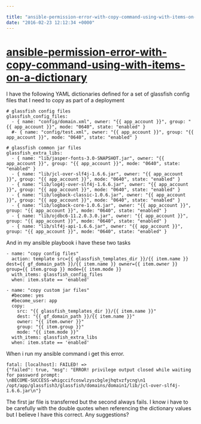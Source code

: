 ```yaml
---

title: "ansible-permission-error-with-copy-command-using-with-items-on-a-dictionary"
date: "2016-02-23 12:12:34 +0000"
---
```


# [ansible-permission-error-with-copy-command-using-with-items-on-a-dictionary](http://stackoverflow.com/questions/35577184/ansible-permission-error-with-copy-command-using-with-items-on-a-dictionary)

I have the following YAML dictionaries defined for a set of glassfish config files that I need to copy as part of a deployment

    # glassfish config files
    glassfish_config_files:
      - { name: "config/domain.xml", owner: "{{ app_account }}", group: "{{ app_account }}", mode: "0640", state: "enabled" }
      #- { name: "config/test.xml", owner: "{{ app_account }}", group: "{{ app_account }}", mode: "0640", state: "enabled" }

    # glassfish common jar files
    glassfish_extra_libs:
      - { name: "lib/jasper-fonts-3.0-SNAPSHOT.jar", owner: "{{ app_account }}", group: "{{ app_account }}", mode: "0640", state: "enabled" }
      - { name: "lib/jcl-over-slf4j-1.6.6.jar", owner: "{{ app_account }}", group: "{{ app_account }}", mode: "0640", state: "enabled" }
      - { name: "lib/log4j-over-slf4j-1.6.6.jar", owner: "{{ app_account }}", group: "{{ app_account }}", mode: "0640", state: "enabled" }
      - { name: "lib/logback-classic-1.0.6.jar", owner: "{{ app_account }}", group: "{{ app_account }}", mode: "0640", state: "enabled" }
      - { name: "lib/logback-core-1.0.6.jar", owner: "{{ app_account }}", group: "{{ app_account }}", mode: "0640", state: "enabled" }
      - { name: "lib/ojdbc6-11.2.0.3.0.jar", owner: "{{ app_account }}", group: "{{ app_account }}", mode: "0640", state: "enabled" }
      - { name: "lib/slf4j-api-1.6.6.jar", owner: "{{ app_account }}", group: "{{ app_account }}", mode: "0640", state: "enabled" }

And in my ansible playbook i have these two tasks

    - name: "copy config files"
      action: template src={{ glassfish_templates_dir }}/{{ item.name }} dest={{ gf_domain_path }}/{{ item.name }} owner={{ item.owner }} group={{ item.group }} mode={{ item.mode }}
      with_items: glassfish_config_files
      when: item.state == 'enabled'

    - name: "copy custom jar files"
      #become: yes
      #become_user: app
      copy:
        src: "{{ glassfish_templates_dir }}/{{ item.name }}"
        dest: "{{ gf_domain_path }}/{{ item.name }}"
        owner: "{{ item.owner }}"
        group: "{{ item.group }}"
        mode: "{{ item.mode }}"
      with_items: glassfish_extra_libs
      when: item.state == 'enabled'

When i run my ansible command i get this error.

    fatal: [localhost]: FAILED! =>
    {"failed": true, "msg": "ERROR! privilege output closed while waiting for password prompt:
    \nBECOME-SUCCESS-whigccifcoswlzyscbglejhqtvzfycng\n1  
    /opt/app/glassfish3/glassfish/domains/domain1/lib/jcl-over-slf4j-1.6.6.jar\n"}

The first jar file is transferred but the second always fails. I know i have to be carefully with the double quotes when referencing the dictionary values but I believe I have this correct. Any suggestions?
